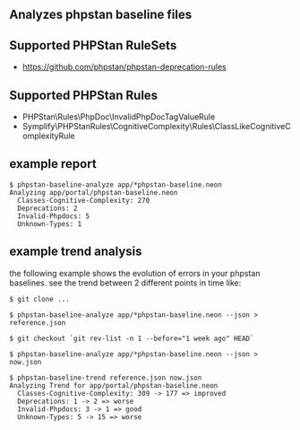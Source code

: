 Analyzes phpstan baseline files
-------------------------------

## Supported PHPStan RuleSets
- https://github.com/phpstan/phpstan-deprecation-rules

## Supported PHPStan Rules
- PHPStan\Rules\PhpDoc\InvalidPhpDocTagValueRule
- Symplify\PHPStanRules\CognitiveComplexity\Rules\ClassLikeCognitiveComplexityRule

## example report

```
$ phpstan-baseline-analyze app/*phpstan-baseline.neon
Analyzing app/portal/phpstan-baseline.neon
  Classes-Cognitive-Complexity: 270
  Deprecations: 2
  Invalid-Phpdocs: 5
  Unknown-Types: 1
```

## example trend analysis

the following example shows the evolution of errors in your phpstan baselines.
see the trend between 2 different points in time like:

```
$ git clone ...

$ phpstan-baseline-analyze app/*phpstan-baseline.neon --json > reference.json

$ git checkout `git rev-list -n 1 --before="1 week ago" HEAD`

$ phpstan-baseline-analyze app/*phpstan-baseline.neon --json > now.json

$ phpstan-baseline-trend reference.json now.json
Analyzing Trend for app/portal/phpstan-baseline.neon
  Classes-Cognitive-Complexity: 309 -> 177 => improved
  Deprecations: 1 -> 2 => worse
  Invalid-Phpdocs: 3 -> 1 => good
  Unknown-Types: 5 -> 15 => worse
```
